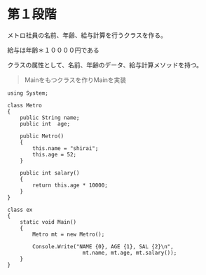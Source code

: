 # 第１段階

メトロ社員の名前、年齢、給与計算を行うクラスを作る。

給与は年齢＊１００００円である

クラスの属性として、名前、年齢のデータ、給与計算メソッドを持つ。

>Mainをもつクラスを作りMainを実装

```
using System;

class Metro
{
	public String name;
	public int	age;

	public Metro()
	{
		this.name = "shirai";
		this.age = 52;
	}

	public int salary()
	{
		return this.age * 10000;
	}
}

class ex
{
	static void Main()
	{
		Metro mt = new Metro();

		Console.Write("NAME {0}, AGE {1}, SAL {2}\n",
						mt.name, mt.age, mt.salary());
	}
}
```
